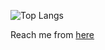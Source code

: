 

![Top Langs](https://github-readme-stats.vercel.app/api/top-langs/?username=helincesxyz&hide_progress=true&theme=transparent)


Reach me from [here]([bit.ly/helinces](https://helinces.notion.site/helinces-xyz-eth-e670316d52184fd9a4c8b38d24ac88f5?pvs=4))
